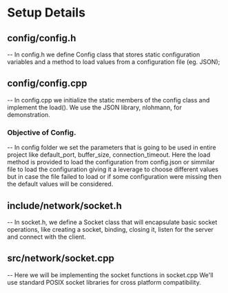 # Setup Details

## config/config.h
-- In config.h we define Config class that stores static configuration variables and a method to load values from a configuration file (eg. JSON);
## config/config.cpp
-- In config.cpp we initialize the static members of the config class and implement the load(). We use the JSON library, nlohmann, for demonstration.

### Objective of Config.
-- In config folder we set the parameters that is going to be used in entire project like default_port, buffer_size, connection_timeout.
Here the load method is provided to load the configuration from config.json or simmilar file to load the configuration giving it a leverage to choose different values but in case the file failed to load or if some configuration were missing then the default values will be considered.


## include/network/socket.h
-- In socket.h, we define a Socket class that will encapsulate basic socket operations, like creating a socket, binding, closing it, listen for the server and connect with the client.

## src/network/socket.cpp
-- Here we will be implementing the socket functions in socket.cpp We'll use standard POSIX socket libraries for cross platform compatibility.




